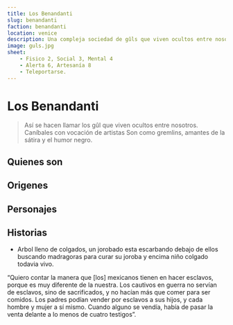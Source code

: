 ```yaml
---
title: Los Benandanti
slug: benandanti
faction: benandanti
location: venice
description: Una compleja sociedad de gûls que viven ocultos entre nosotros 
image: guls.jpg
sheet:
    - Fisico 2, Social 3, Mental 4
    - Alerta 6, Artesanía 8
    - Teleportarse.
---
```


# Los Benandanti

> Así se hacen llamar los gûl que viven ocultos entre nosotros.
> Caníbales con vocación de artistas
> Son como gremlins, amantes de la sátira y el humor negro.

## Quienes son

## Origenes

## Personajes

<Characters faction="benandanti"/>

## Historias

- Arbol lleno de colgados, un jorobado esta escarbando debajo de ellos buscando madragoras para curar su joroba y encima niño colgado todavia vivo.

“Quiero contar la manera que [los] mexicanos tienen en hacer esclavos, porque es muy diferente de la nuestra. Los cautivos en guerra no servían de esclavos, sino de sacrificados, y no hacían más que comer para ser comidos. Los padres podían vender por esclavos a sus hijos, y cada hombre y mujer a sí mismo. Cuando alguno se vendía, había de pasar la venta delante a lo menos de cuatro testigos”.
